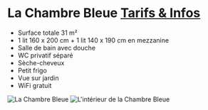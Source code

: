 # La Chambre Bleue [Tarifs & Infos](/fr/tarifs/)

* Surface totale 31 m²
* 1 lit 160 x 200 cm + 1 lit 140 x 190 cm en mezzanine
* Salle de bain avec douche
* WC privatif séparé
* Sèche-cheveux
* Petit frigo
* Vue sur jardin
* WiFi gratuit

![La Chambre Bleue](/images/chambre-bleue.jpg)
![L'intérieur de la Chambre Bleue](/images/chambre-bleue-detail.jpg)
